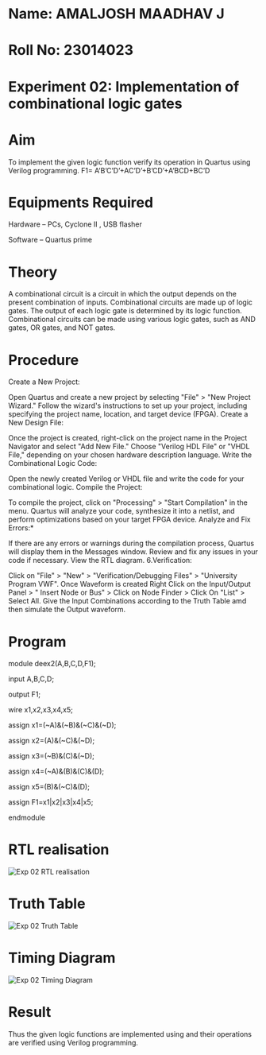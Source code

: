 # Name: AMALJOSH MAADHAV J

# Roll No: 23014023

# Experiment 02: Implementation of combinational logic gates

# Aim
To implement the given logic function verify its operation in Quartus using Verilog programming.
 F1= A’B’C’D’+AC’D’+B’CD’+A’BCD+BC’D
# Equipments Required
Hardware – PCs, Cyclone II , USB flasher

Software – Quartus prime
# Theory
A combinational circuit is a circuit in which the output depends on the present combination of inputs. Combinational circuits are made up of logic gates. The output of each logic gate is determined by its logic function. Combinational circuits can be made using various logic gates, such as AND gates, OR gates, and NOT gates.

# Procedure
Create a New Project:

Open Quartus and create a new project by selecting "File" > "New Project Wizard."
Follow the wizard's instructions to set up your project, including specifying the project name, location, and target device (FPGA).
Create a New Design File:

Once the project is created, right-click on the project name in the Project Navigator and select "Add New File."
Choose "Verilog HDL File" or "VHDL File," depending on your chosen hardware description language.
Write the Combinational Logic Code:

Open the newly created Verilog or VHDL file and write the code for your combinational logic.
Compile the Project:

To compile the project, click on "Processing" > "Start Compilation" in the menu.
Quartus will analyze your code, synthesize it into a netlist, and perform optimizations based on your target FPGA device.
Analyze and Fix Errors:*

If there are any errors or warnings during the compilation process, Quartus will display them in the Messages window.
Review and fix any issues in your code if necessary.
View the RTL diagram.
6.Verification:

Click on "File" > "New" > "Verification/Debugging Files" > "University Program VWF".
Once Waveform is created Right Click on the Input/Output Panel > " Insert Node or Bus" > Click on Node Finder > Click On "List" > Select All.
Give the Input Combinations according to the Truth Table amd then simulate the Output waveform.

# Program
module deex2(A,B,C,D,F1);

input A,B,C,D;

output F1;

wire x1,x2,x3,x4,x5;

assign x1=(~A)&(~B)&(~C)&(~D);

assign x2=(A)&(~C)&(~D);

assign x3=(~B)&(C)&(~D);

assign x4=(~A)&(B)&(C)&(D);

assign x5=(B)&(~C)&(D);

assign F1=x1|x2|x3|x4|x5;

endmodule
# RTL realisation
![Exp 02 RTL realisation](https://github.com/amal-2006/Experiment--02-Implementation-of-combinational-logic-/assets/148410730/bce0eba8-f13d-4d55-8627-74b6c130b0d5)

# Truth Table
![Exp 02 Truth Table](https://github.com/amal-2006/Experiment--02-Implementation-of-combinational-logic-/assets/148410730/85e547b6-1c5e-4c80-8ed1-f281fa2b589b)

# Timing Diagram
![Exp 02 Timing Diagram](https://github.com/amal-2006/Experiment--02-Implementation-of-combinational-logic-/assets/148410730/6fb71a8b-96a8-4403-abf9-0adc920492af)

# Result
Thus the given logic functions are implemented using  and their operations are verified using Verilog programming.








 

 
 
 




 



